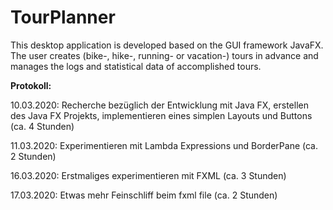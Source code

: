 # TourPlanner
This desktop application is developed based on the GUI framework JavaFX. The user creates (bike-, hike-, running- or vacation-) tours in advance and manages the logs and statistical data of accomplished tours.

**Protokoll:**

10.03.2020: Recherche bezüglich der Entwicklung mit Java FX, erstellen des Java FX Projekts, 
implementieren eines simplen Layouts und Buttons (ca. 4 Stunden)

11.03.2020: Experimentieren mit Lambda Expressions und BorderPane (ca. 2 Stunden)

16.03.2020: Erstmaliges experimentieren mit FXML (ca. 3 Stunden)

17.03.2020: Etwas mehr Feinschliff beim fxml file (ca. 2 Stunden)